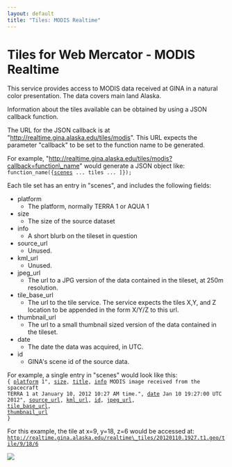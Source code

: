 ```yaml
---
layout: default
title: "Tiles: MODIS Realtime"
---
```


Tiles for Web Mercator - MODIS Realtime
=======================================

This service provides access to MODIS data received at GINA in a natural color presentation. The data covers main land Alaska.

Information about the tiles available can be obtained by using a JSON callback function.

The URL for the JSON callback is at "http://realtime.gina.alaska.edu/tiles/modis". This URL expects the parameter "callback" to be set to the function name to be generated.

For example, "http://realtime.gina.alaska.edu/tiles/modis?callback=function\_name"
would generate a JSON object like:
<code>
function\_name({[scenes]([) ... tiles ... \]});
</code>

Each tile set has an entry in "scenes", and includes the following fields:

-   platform
    -   The platform, normally TERRA 1 or AQUA 1
-   size
    -   The size of the source dataset
-   info
    -   A short blurb on the tileset in question
-   source\_url
    -   Unused.
-   kml\_url
    -   Unused.
-   jpeg\_url
    -   The url to a JPG version of the data contained in the tileset, at 250m resolution.
-   tile\_base\_url
    -   The url to the tile service. The service expects the tiles X,Y, and Z location to be appended in the form X/Y/Z to this url.
-   thumbnail\_url
    -   The url to a small thumbnail sized version of the data contained in the tileset.
-   date
    -   The date the data was acquired, in UTC.
-   id
    -   GINA's scene id of the source data.

For example, a single entry in "scenes" would look like this:
<code>
{
[platform]("TERRA) 1",
[size](60312898),
[title]("MODIS:20120110.1927.t1.geo"),
[info]("This) MODIS image received from the spacecraft TERRA 1 at January 10, 2012 10:27 AM time.",
[date]("Tue) Jan 10 19:27:00 UTC 2012",
[source\_url](null),
[kml\_url](null),
[id]("20120110.1927.t1.geo"),
[jpeg\_url]("http:\/\/dds.gina.alaska.edu\/public\/fire\/imagery_full_color\/2012\/20120110.1927.t1.250m.jpg"),
[tile\_base\_url]("http:\/\/realtime.gina.alaska.edu\/realtime_tiles\/20120110.1927.t1.geo\/tile\/"),
[thumbnail\_url]("http:\/\/dds.gina.alaska.edu\/public\/fire\/imagery_full_color\/2012\/20120110.1927.t1.thumb.jpg")
}
</code>

For this example, the tile at x=9, y=18, z=6 would be accessed at:
<code>
http://realtime.gina.alaska.edu/realtime\_tiles/20120110.1927.t1.geo/tile/9/18/6
</code>

<IMG SRC='http://realtime.gina.alaska.edu/realtime_tiles/20120110.1927.t1.geo/tile/9/18/6' >
